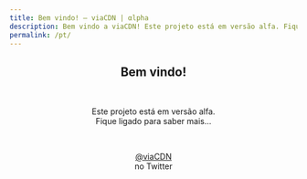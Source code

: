 ```yaml
---
title: Bem vindo! – viaCDN | αlpha
description: Bem vindo a viaCDN! Este projeto está em versão alfa. Fique ligado para saber mais...
permalink: /pt/
---
```


<center>
<h2>Bem vindo!</h2>
<br/>
<p>Este projeto está em versão alfa. <br/>Fique ligado para saber mais...</p>
<br/>
<p><a href="https://twitter.com/viaCDN" target="_blank">@viaCDN</a> <br/>no Twitter</p>
<br/>
<br/>
</center>
